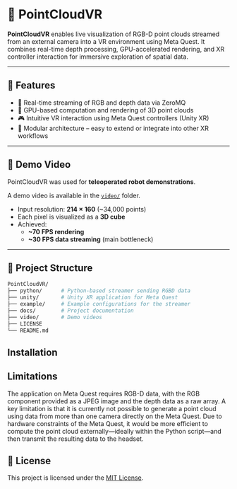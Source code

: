 # 📡 PointCloudVR

**PointCloudVR** enables live visualization of RGB-D point clouds streamed from an external camera into a VR environment using Meta Quest. It combines real-time depth processing, GPU-accelerated rendering, and XR controller interaction for immersive exploration of spatial data.

---

## 🚀 Features

- 🔄 Real-time streaming of RGB and depth data via ZeroMQ
- 🧠 GPU-based computation and rendering of 3D point clouds
- 🎮 Intuitive VR interaction using Meta Quest controllers (Unity XR)
- 🧩 Modular architecture – easy to extend or integrate into other XR workflows

---

## 🎥 Demo Video

PointCloudVR was used for **teleoperated robot demonstrations**.

A demo video is available in the [`video/`](video/) folder.

- Input resolution: **214 × 160** (~34,000 points)
- Each pixel is visualized as a **3D cube**
- Achieved:
  - **~70 FPS rendering**
  - **~30 FPS data streaming** (main bottleneck)

---

## 🧱 Project Structure

```bash
PointCloudVR/
├── python/      # Python-based streamer sending RGBD data
├── unity/       # Unity XR application for Meta Quest
├── example/     # Example configurations for the streamer
├── docs/        # Project documentation
├── video/       # Demo videos
├── LICENSE
└── README.md
```

## Installation


## Limitations

The application on Meta Quest requires RGB-D data, with the RGB component provided as a JPEG image and the depth data as a raw array.
A key limitation is that it is currently not possible to generate a point cloud using data from more than one camera directly on the Meta Quest.
Due to hardware constraints of the Meta Quest, it would be more efficient to compute the point cloud externally—ideally within the Python script—and then transmit the resulting data to the headset.

## 📄 License

This project is licensed under the [MIT License](LICENSE).
